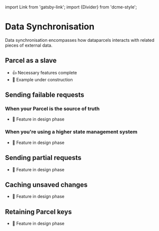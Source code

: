import Link from 'gatsby-link';
import {Divider} from 'dcme-style';

# Data Synchronisation

Data synchronisation encompasses how dataparcels interacts with related pieces of external data.

## Parcel as a slave

* 👍 Necessary features complete
* 🚧 Example under construction

<Divider />

## Sending failable requests

### When your Parcel is the source of truth

* 📐 Feature in design phase

### When you're using a higher state management system

* 📐 Feature in design phase

<Divider />

## Sending partial requests

* 📐 Feature in design phase

<Divider />

## Caching unsaved changes

* 📐 Feature in design phase

<Divider />

## Retaining Parcel keys

* 📐 Feature in design phase
